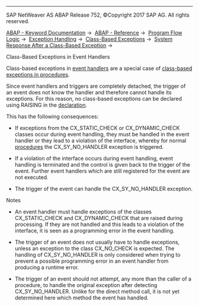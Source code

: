   

* * *

SAP NetWeaver AS ABAP Release 752, ©Copyright 2017 SAP AG. All rights reserved.

[ABAP - Keyword Documentation](javascript:call_link\('abenabap.htm'\)) →  [ABAP - Reference](javascript:call_link\('abenabap_reference.htm'\)) →  [Program Flow Logic](javascript:call_link\('abenabap_flow_logic.htm'\)) →  [Exception Handling](javascript:call_link\('abenabap_exceptions.htm'\)) →  [Class-Based Exceptions](javascript:call_link\('abenexceptions.htm'\)) →  [System Response After a Class-Based Exception](javascript:call_link\('abenexceptions_system_response.htm'\)) → 

Class-Based Exceptions in Event Handlers

Class-based exceptions in [event handlers](javascript:call_link\('abenevent_handler_glosry.htm'\) "Glossary Entry") are a special case of [class-based exceptions in procedures](javascript:call_link\('abenexceptions_procedures.htm'\)).

Since event handlers and triggers are completely detached, the trigger of an event does not know the handler and therefore cannot handle its exceptions. For this reason, no class-based exceptions can be declared using RAISING in the [declaration](javascript:call_link\('abapmethods_event_handler.htm'\)).

This has the following consequences:

-   If exceptions from the CX\_STATIC\_CHECK or CX\_DYNAMIC\_CHECK classes occur during event handling, they must be handled in the event handler or they lead to a violation of the interface, whereby for normal [procedures](javascript:call_link\('abenexceptions_procedures.htm'\)) the CX\_SY\_NO\_HANDLER exception is triggered.

-   If a violation of the interface occurs during event handling, event handling is terminated and the control is given back to the trigger of the event. Further event handlers which are still registered for the event are not executed.

-   The trigger of the event can handle the CX\_SY\_NO\_HANDLER exception.

Notes

-   An event handler must handle exceptions of the classes CX\_STATIC\_CHECK and CX\_DYNAMIC\_CHECK that are raised during processing. If they are not handled and this leads to a violation of the interface, it is seen as a programming error in the event handling.

-   The trigger of an event does not usually have to handle exceptions, unless an exception to the class CX\_NO\_CHECK is expected. The handling of CX\_SY\_NO\_HANDLER is only considered when trying to prevent a possible programming error in an event handler from producing a runtime error.

-   The trigger of an event should not attempt, any more than the caller of a procedure, to handle the original exception after detecting CX\_SY\_NO\_HANDLER. Unlike for the direct method call, it is not yet determined here which method the event has handled.